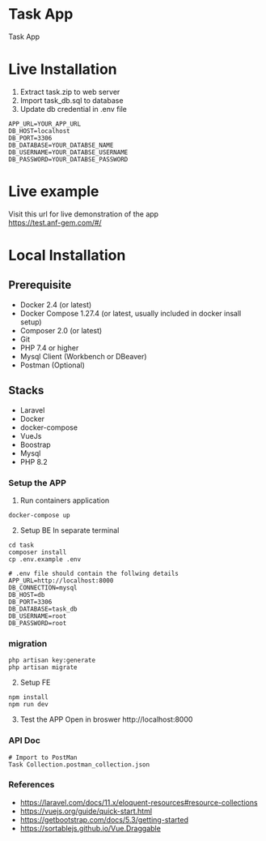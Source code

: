 # Task App
Task App

# Live Installation
1. Extract task.zip to web server
2. Import task_db.sql to database
3. Update db credential in .env file
```
APP_URL=YOUR_APP_URL
DB_HOST=localhost
DB_PORT=3306
DB_DATABASE=YOUR_DATABSE_NAME
DB_USERNAME=YOUR_DATABSE_USERNAME
DB_PASSWORD=YOUR_DATABSE_PASSWORD
```

# Live example
Visit this url for live demonstration of the app  
https://test.anf-gem.com/#/


# Local Installation
## Prerequisite
- Docker 2.4 (or latest)
- Docker Compose 1.27.4 (or latest, usually included in docker insall setup)
- Composer 2.0 (or latest)
- Git
- PHP 7.4 or higher
- Mysql Client (Workbench or DBeaver)
- Postman (Optional)

## Stacks
- Laravel
- Docker
- docker-compose
- VueJs
- Boostrap
- Mysql
- PHP 8.2

### Setup the APP
1. Run containers application
```
docker-compose up
```

2. Setup BE
In separate terminal  
```
cd task
composer install
cp .env.example .env

# .env file should contain the follwing details
APP_URL=http://localhost:8000
DB_CONNECTION=mysql
DB_HOST=db
DB_PORT=3306
DB_DATABASE=task_db
DB_USERNAME=root
DB_PASSWORD=root

```

### migration
```
php artisan key:generate
php artisan migrate
```

2. Setup FE
```
npm install
npm run dev
```

3. Test the APP
Open in broswer http://localhost:8000


### API Doc
```
# Import to PostMan
Task Collection.postman_collection.json
```

### References
- https://laravel.com/docs/11.x/eloquent-resources#resource-collections  
- https://vuejs.org/guide/quick-start.html  
- https://getbootstrap.com/docs/5.3/getting-started  
- https://sortablejs.github.io/Vue.Draggable

